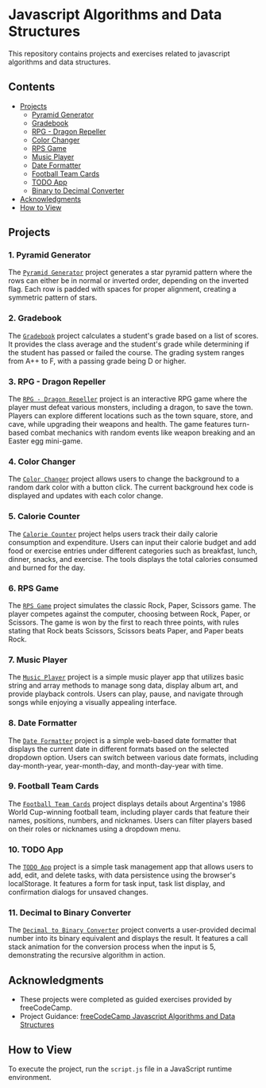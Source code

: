 # Javascript Algorithms and Data Structures

This repository contains projects and exercises related to javascript algorithms and data structures.

## Contents
- [Projects](#projects)
    - [Pyramid Generator](#1-pyramid-generator)
    - [Gradebook](#2-gradebook)
    - [RPG - Dragon Repeller](#3-rpg---dragon-repeller)
    - [Color Changer](#4-color-changer)
    - [RPS Game](#6-rps-game)
    - [Music Player](#7-music-player)
    - [Date Formatter](#8-date-formatter)
    - [Football Team Cards](#9-football-team-cards)
    - [TODO App](#10-todo-app)
    - [Binary to Decimal Converter](#11-decimal-to-binary-converter)
- [Acknowledgments](#acknowledgments)
- [How to View](#how-to-view)

## Projects

### 1. Pyramid Generator
The [`Pyramid Generator`](./01.Pyramid-Generator/script.js) project generates a star pyramid pattern where the rows can either be in normal or inverted order, depending on the inverted flag. Each row is padded with spaces for proper alignment, creating a symmetric pattern of stars.

### 2. Gradebook
The [`Gradebook`](./02.Gradebook/script.js) project calculates a student's grade based on a list of scores. It provides the class average and the student's grade while determining if the student has passed or failed the course. The grading system ranges from A++ to F, with a passing grade being D or higher.

### 3. RPG - Dragon Repeller
The [`RPG - Dragon Repeller`](./03.RPG-Dragon-Repeller/index.html) project is an interactive RPG game where the player must defeat various monsters, including a dragon, to save the town. Players can explore different locations such as the town square, store, and cave, while upgrading their weapons and health. The game features turn-based combat mechanics with random events like weapon breaking and an Easter egg mini-game.

### 4. Color Changer
The [`Color Changer`](04.Color-Changer/index.html) project allows users to change the background to a random dark color with a button click. The current background hex code is displayed and updates with each color change.

### 5. Calorie Counter
The [`Calorie Counter`](05.Calorie-Counter/index.html) project helps users track their daily calorie consumption and expenditure. Users can input their calorie budget and add food or exercise entries under different categories such as breakfast, lunch, dinner, snacks, and exercise. The tools displays the total calories consumed and burned for the day.

### 6. RPS Game
The [`RPS Game`](./06.RPS-Game/index.html) project simulates the classic Rock, Paper, Scissors game. The player competes against the computer, choosing between Rock, Paper, or Scissors. The game is won by the first to reach three points, with rules stating that Rock beats Scissors, Scissors beats Paper, and Paper beats Rock.

### 7. Music Player
The [`Music Player`](./07.Music-Player/index.html) project is a simple music player app that utilizes basic string and array methods to manage song data, display album art, and provide playback controls. Users can play, pause, and navigate through songs while enjoying a visually appealing interface.

### 8. Date Formatter
The [`Date Formatter`](./08.Date-Formatter/index.html) project is a simple web-based date formatter that displays the current date in different formats based on the selected dropdown option. Users can switch between various date formats, including day-month-year, year-month-day, and month-day-year with time.

### 9. Football Team Cards
The [`Football Team Cards`](./09.Football-Team-Cards/index.html) project displays details about Argentina's 1986 World Cup-winning football team, including player cards that feature their names, positions, numbers, and nicknames. Users can filter players based on their roles or nicknames using a dropdown menu.

### 10. TODO App
The [`TODO App`](./10.TODO-App/index.html) project is a simple task management app that allows users to add, edit, and delete tasks, with data persistence using the browser's localStorage. It features a form for task input, task list display, and confirmation dialogs for unsaved changes.

### 11. Decimal to Binary Converter
The [`Decimal to Binary Converter`](./11.Decimal-to-Binary-Converter/index.html) project converts a user-provided decimal number into its binary equivalent and displays the result. It features a call stack animation for the conversion process when the input is 5, demonstrating the recursive algorithm in action.

## Acknowledgments
- These projects were completed as guided exercises provided by freeCodeCamp.
- Project Guidance: [freeCodeCamp Javascript Algorithms and Data Structures](https://www.freecodecamp.org/learn/javascript-algorithms-and-data-structures-v8/)

## How to View
To execute the project, run the `script.js` file in a JavaScript runtime environment.